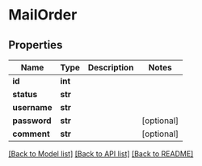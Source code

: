 # MailOrder


## Properties
Name | Type | Description | Notes
------------ | ------------- | ------------- | -------------
**id** | **int** |  | 
**status** | **str** |  | 
**username** | **str** |  | 
**password** | **str** |  | [optional] 
**comment** | **str** |  | [optional] 

[[Back to Model list]](../README.md#documentation-for-models) [[Back to API list]](../README.md#documentation-for-api-endpoints) [[Back to README]](../README.md)


